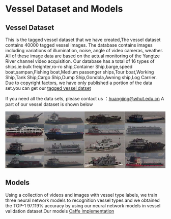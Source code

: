 Vessel Dataset and Models
=======
Vessel Dataset
------
This is the tagged vessel dataset that we have created,The vessel dataset contains 40000 tagged vessel images. 
The database contains images including variations of illumination, noise,  angle of video cameras, weather. 
All of these image data are based on the actual monitoring of the Yangtze River channel video acquisition.
Our database has a total of 16 types of ships,ie:bulk freighter,ro-ro ship,Container Ship,barge,speed boat,sampan,Fishing boat,Medium passenger ships,Tour boat,Working Ship,Tank Ship,Cargo Ship,Dump Ship,Gondola,Awning ship,Log Carrier.
Due to copyright factors, we have only published a portion of the data set.you can get our [tagged vessel datset](https://1drv.ms/u/s!Akh-8dX-yfy-gxJz-UGNAaOfk6MS)

If you need all the data sets, please contact us ：huangjing@whut.edu.cn
A part of our vessel dataset is shown below

![](https://github.com/yzjdz/Vessel-recogniton/blob/master/img/example.png?raw=true)



Models
-----
Using a collection of videos and images with vessel type labels, we train three neural network models to recognition vessel types and we obtained the TOP-1 97.119% accuracy by using our neural network models in vessel validation dataset.Our models [Caffe Implementation](https://1drv.ms/f/s!Akh-8dX-yfy-gx3u9kInAYcBIqVs)
